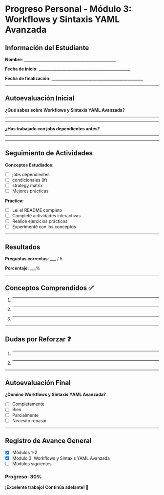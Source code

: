 # Progreso Personal - Módulo 3: Workflows y Sintaxis YAML Avanzada

## Información del Estudiante

**Nombre**: _______________________________________________

**Fecha de inicio**: _______________________________________________

**Fecha de finalización**: _______________________________________________

---

## Autoevaluación Inicial

**¿Qué sabes sobre Workflows y Sintaxis YAML Avanzada?**
_______________________________________________
_______________________________________________

**¿Has trabajado con jobs dependientes antes?**
_______________________________________________

---

## Seguimiento de Actividades

**Conceptos Estudiados:**
- [ ] jobs dependientes
- [ ] condicionales (if)
- [ ] strategy matrix
- [ ] Mejores prácticas

**Práctica:**
- [ ] Leí el README completo
- [ ] Completé actividades interactivas
- [ ] Realicé ejercicios prácticos
- [ ] Experimenté con los conceptos

---

## Resultados

**Preguntas correctas**: ___ / 5

**Porcentaje**: ___%

---

## Conceptos Comprendidos ✅

1. _______________________________________________
2. _______________________________________________
3. _______________________________________________

---

## Dudas por Reforzar ❓

1. _______________________________________________
2. _______________________________________________

---

## Autoevaluación Final

**¿Domino Workflows y Sintaxis YAML Avanzada?**
- [ ] Completamente
- [ ] Bien
- [ ] Parcialmente
- [ ] Necesito repasar

---

## Registro de Avance General

- [x] Módulos 1-2
- [x] Módulo 3: Workflows y Sintaxis YAML Avanzada
- [ ] Módulos siguientes

### Progreso: 30%

**¡Excelente trabajo! Continúa adelante! 🚀**
